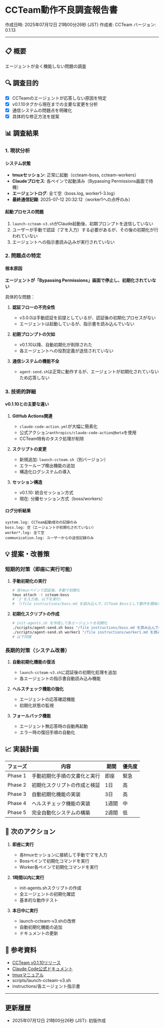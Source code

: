 # CCTeam動作不良調査報告書

作成日時: 2025年07月12日 21時00分26秒 (JST)
作成者: CCTeam
バージョン: 0.1.13

---

## 📋 概要

エージェントが全く機能しない問題の調査

## 🔍 調査目的

- [x] CCTeamのエージェントが応答しない原因を特定
- [x] v0.1.10タグから現在までの主要な変更を分析
- [x] 通信システムの問題点を明確化
- [x] 具体的な修正方法を提案

## 📊 調査結果

### 1. 現状分析

#### システム状態
- **tmuxセッション**: 正常に起動（ccteam-boss, ccteam-workers）
- **Claudeプロセス**: 各ペインで起動済み（Bypassing Permissions画面で待機）
- **エージェントログ**: 全て空（boss.log, worker1-3.log）
- **最終通信記録**: 2025-07-12 20:32:12（worker1への点呼のみ）

#### 起動プロセスの問題
1. `launch-ccteam-v3.sh`がClaude起動後、初期プロンプトを送信していない
2. ユーザーが手動で認証（'2'を入力）する必要があるが、その後の初期化が行われていない
3. エージェントへの指示書読み込みが実行されていない

### 2. 問題点の特定

#### 根本原因
**エージェントが「Bypassing Permissions」画面で停止し、初期化されていない**

具体的な問題：
1. **認証フローの不完全性**
   - v3.0.0は手動認証を前提としているが、認証後の初期化プロセスがない
   - エージェントは起動しているが、指示書を読み込んでいない

2. **初期プロンプトの欠如**
   - v0.1.10以降、自動初期化が削除された
   - 各エージェントへの役割定義が送信されていない

3. **通信システムの機能不全**
   - `agent-send.sh`は正常に動作するが、エージェントが初期化されていないため応答しない

### 3. 技術的詳細

#### v0.1.10との主要な違い

1. **GitHub Actions関連**
   - `claude-code-action.yml`が大幅に簡素化
   - 公式アクション`anthropics/claude-code-action@beta`を使用
   - CCTeam特有のタスク処理が削除

2. **スクリプトの変更**
   - 新規追加: `launch-ccteam.sh`（別バージョン）
   - エラーループ検出機能の追加
   - 構造化ログシステムの導入

3. **セッション構造**
   - v0.1.10: 統合セッション方式
   - 現在: 分離セッション方式（boss/workers）

#### ログ分析結果
```
system.log: CCTeam起動成功の記録のみ
boss.log: 空（エージェントが初期化されていない）
worker*.log: 全て空
communication.log: ユーザーからの送信記録のみ
```

## 💡 提案・改善策

### 短期的対策（即座に実行可能）

1. **手動初期化の実行**
   ```bash
   # 各tmuxペインで認証後、手動で初期化
   tmux attach -t ccteam-boss
   # '2'を入力後、以下を実行:
   # 「/file instructions/boss.md を読み込んで、CCTeam Bossとして動作を開始してください」
   ```

2. **初期化スクリプトの作成**
   ```bash
   # init-agents.sh を作成して各エージェントを初期化
   ./scripts/agent-send.sh boss "/file instructions/boss.md を読み込んでCCTeam Bossとして初期化"
   ./scripts/agent-send.sh worker1 "/file instructions/worker1.md を読み込んでフロントエンド開発者として初期化"
   # 以下同様
   ```

### 長期的対策（システム改善）

1. **自動初期化機能の復活**
   - `launch-ccteam-v3.sh`に認証後の初期化処理を追加
   - 各エージェントの指示書自動読み込み機能

2. **ヘルスチェック機能の強化**
   - エージェントの応答確認機能
   - 初期化状態の監視

3. **フォールバック機能**
   - エージェント無応答時の自動再起動
   - エラー時の復旧手順の自動化

## 📈 実装計画

| フェーズ | 内容 | 期間 | 優先度 |
|---------|------|------|--------|
| Phase 1 | 手動初期化手順の文書化と実行 | 即座 | 緊急 |
| Phase 2 | 初期化スクリプトの作成と検証 | 1日 | 高 |
| Phase 3 | 自動初期化機能の実装 | 3日 | 高 |
| Phase 4 | ヘルスチェック機能の実装 | 1週間 | 中 |
| Phase 5 | 完全自動化システムの構築 | 2週間 | 低 |

## 🚀 次のアクション

1. **即座に実行**
   - 各tmuxセッションに接続して手動で'2'を入力
   - Bossペインで初期化コマンドを実行
   - Worker各ペインで初期化コマンドを実行

2. **1時間以内に実行**
   - init-agents.shスクリプトの作成
   - 全エージェントの初期化確認
   - 基本的な動作テスト

3. **本日中に実行**
   - launch-ccteam-v3.shの改修
   - 自動初期化機能の追加
   - ドキュメントの更新

## 📎 参考資料

- [CCTeam v0.1.10リリース](https://github.com/sasuketorii/cc-team/releases/tag/v0.1.10)
- [Claude Code公式ドキュメント](https://docs.anthropic.com/claude/docs/claude-code)
- [tmuxマニュアル](https://man7.org/linux/man-pages/man1/tmux.1.html)
- scripts/launch-ccteam-v3.sh
- instructions/各エージェント指示書

---

## 更新履歴

- 2025年07月12日 21時00分26秒 (JST): 初版作成
